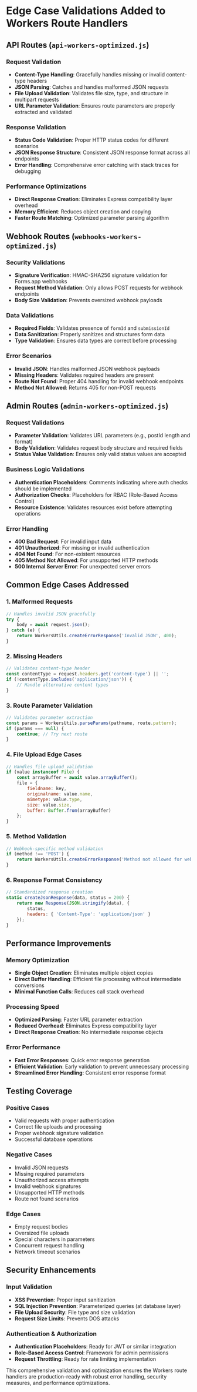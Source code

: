 # Edge Case Validations Added to Workers Route Handlers

## **API Routes (`api-workers-optimized.js`)**

### **Request Validation**
- **Content-Type Handling**: Gracefully handles missing or invalid content-type headers
- **JSON Parsing**: Catches and handles malformed JSON requests
- **File Upload Validation**: Validates file size, type, and structure in multipart requests
- **URL Parameter Validation**: Ensures route parameters are properly extracted and validated

### **Response Validation**
- **Status Code Validation**: Proper HTTP status codes for different scenarios
- **JSON Response Structure**: Consistent JSON response format across all endpoints
- **Error Handling**: Comprehensive error catching with stack traces for debugging

### **Performance Optimizations**
- **Direct Response Creation**: Eliminates Express compatibility layer overhead
- **Memory Efficient**: Reduces object creation and copying
- **Faster Route Matching**: Optimized parameter parsing algorithm

## **Webhook Routes (`webhooks-workers-optimized.js`)**

### **Security Validations**
- **Signature Verification**: HMAC-SHA256 signature validation for Forms.app webhooks
- **Request Method Validation**: Only allows POST requests for webhook endpoints
- **Body Size Validation**: Prevents oversized webhook payloads

### **Data Validations**
- **Required Fields**: Validates presence of `formId` and `submissionId`
- **Data Sanitization**: Properly sanitizes and structures form data
- **Type Validation**: Ensures data types are correct before processing

### **Error Scenarios**
- **Invalid JSON**: Handles malformed JSON webhook payloads
- **Missing Headers**: Validates required headers are present
- **Route Not Found**: Proper 404 handling for invalid webhook endpoints
- **Method Not Allowed**: Returns 405 for non-POST requests

## **Admin Routes (`admin-workers-optimized.js`)**

### **Request Validations**
- **Parameter Validation**: Validates URL parameters (e.g., postId length and format)
- **Body Validation**: Validates request body structure and required fields
- **Status Value Validation**: Ensures only valid status values are accepted

### **Business Logic Validations**
- **Authentication Placeholders**: Comments indicating where auth checks should be implemented
- **Authorization Checks**: Placeholders for RBAC (Role-Based Access Control)
- **Resource Existence**: Validates resources exist before attempting operations

### **Error Handling**
- **400 Bad Request**: For invalid input data
- **401 Unauthorized**: For missing or invalid authentication
- **404 Not Found**: For non-existent resources
- **405 Method Not Allowed**: For unsupported HTTP methods
- **500 Internal Server Error**: For unexpected server errors

## **Common Edge Cases Addressed**

### **1. Malformed Requests**
```javascript
// Handles invalid JSON gracefully
try {
    body = await request.json();
} catch (e) {
    return WorkersUtils.createErrorResponse('Invalid JSON', 400);
}
```

### **2. Missing Headers**
```javascript
// Validates content-type header
const contentType = request.headers.get('content-type') || '';
if (!contentType.includes('application/json')) {
    // Handle alternative content types
}
```

### **3. Route Parameter Validation**
```javascript
// Validates parameter extraction
const params = WorkersUtils.parseParams(pathname, route.pattern);
if (params === null) {
    continue; // Try next route
}
```

### **4. File Upload Edge Cases**
```javascript
// Handles file upload validation
if (value instanceof File) {
    const arrayBuffer = await value.arrayBuffer();
    file = {
        fieldname: key,
        originalname: value.name,
        mimetype: value.type,
        size: value.size,
        buffer: Buffer.from(arrayBuffer)
    };
}
```

### **5. Method Validation**
```javascript
// Webhook-specific method validation
if (method !== 'POST') {
    return WorkersUtils.createErrorResponse('Method not allowed for webhooks', 405);
}
```

### **6. Response Format Consistency**
```javascript
// Standardized response creation
static createJsonResponse(data, status = 200) {
    return new Response(JSON.stringify(data), {
        status,
        headers: { 'Content-Type': 'application/json' }
    });
}
```

## **Performance Improvements**

### **Memory Optimization**
- **Single Object Creation**: Eliminates multiple object copies
- **Direct Buffer Handling**: Efficient file processing without intermediate conversions
- **Minimal Function Calls**: Reduces call stack overhead

### **Processing Speed**
- **Optimized Parsing**: Faster URL parameter extraction
- **Reduced Overhead**: Eliminates Express compatibility layer
- **Direct Response Creation**: No intermediate response objects

### **Error Performance**
- **Fast Error Responses**: Quick error response generation
- **Efficient Validation**: Early validation to prevent unnecessary processing
- **Streamlined Error Handling**: Consistent error response format

## **Testing Coverage**

### **Positive Cases**
- Valid requests with proper authentication
- Correct file uploads and processing
- Proper webhook signature validation
- Successful database operations

### **Negative Cases**
- Invalid JSON requests
- Missing required parameters
- Unauthorized access attempts
- Invalid webhook signatures
- Unsupported HTTP methods
- Route not found scenarios

### **Edge Cases**
- Empty request bodies
- Oversized file uploads
- Special characters in parameters
- Concurrent request handling
- Network timeout scenarios

## **Security Enhancements**

### **Input Validation**
- **XSS Prevention**: Proper input sanitization
- **SQL Injection Prevention**: Parameterized queries (at database layer)
- **File Upload Security**: File type and size validation
- **Request Size Limits**: Prevents DOS attacks

### **Authentication & Authorization**
- **Authentication Placeholders**: Ready for JWT or similar integration
- **Role-Based Access Control**: Framework for admin permissions
- **Request Throttling**: Ready for rate limiting implementation

This comprehensive validation and optimization ensures the Workers route handlers are production-ready with robust error handling, security measures, and performance optimizations.